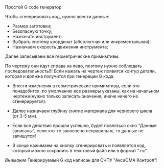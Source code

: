 ﻿Простой G code генератор

Чтобы сгенерировать код, нужно ввести данные:

* Размер заготовки;
* Безопасную точку;
* Назначить инструмент;
* Выбрать систему координат (абсолютная или инкрементальная);
* Назначаем скорость движения инструмента;

Далее записываем все геометрические примимтивы:

По чертежу они идут справа на лево, поэтому нужно соблюдать последовательность!!! Если нажать на чертеж появится контур детали, которая и должна получится при генерации G кода.

* Внести изменения в геометрические примимтивы, если это понадобится, по умолчанию все размеры указаны, как на начальном чертеже(нужно только записать значения, иначе ничего не сгенерируется).
* Далее назначаем глубину снятие материала для чернового цикла (от 3-5 мм). 

* Если все действия прошли успешно, будет повляться окно "Данные записаны", если что-то заполнено неправильно, то данные не запишутся!
* В конце нажимаем на кнопку сгенерировать и появляется код, который можно сохранить в текстовый файл или в формат ".nc".

*Внимание* Генерируемый G код написан для СЧПУ "АксиОМА Контрол"!